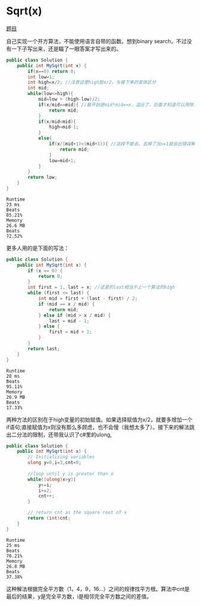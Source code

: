# Sqrt(x)

[题目](https://leetcode.com/problems/sqrtx/description/)

自己实现一个开方算法，不能使用语言自带的函数。想到binary search，不过没有一下子写出来，还是瞄了一眼答案才写出来的。

```c#
public class Solution {
    public int MySqrt(int x) {
        if(x==0) return 0;
        int low=1;
        int high=x/2; //注意这里high是x/2，与接下来的变体区分
        int mid;
        while(low<=high){
            mid=low + (high-low)/2;
            if(x/mid==mid){ //最开始是mid*mid==x，溢出了，后面才知道可以用除法
                return mid;
            }
            if(x/mid<mid){     
                high=mid-1; 
            }
            else{
                if(x/(mid+1)<(mid+1)){ //这段不能去，去掉了当x=1就会出错误解
                    return mid;
                }
                low=mid+1;      
            }
        }
        return low;
    }
}
```

```
Runtime
23 ms
Beats
85.21%
Memory
26.6 MB
Beats
72.52%
```

更多人用的是下面的写法：

```c#
public class Solution {
    public int MySqrt(int x) {
        if (x == 0) {
            return 0;
        }
        int first = 1, last = x; //这里的last相当于上一个算法的high
        while (first <= last) {
            int mid = first + (last - first) / 2;
            if (mid == x / mid) {
                return mid;
            } else if (mid > x / mid) {
                last = mid - 1;
            } else {
                first = mid + 1;
            }
        }
        return last;
    }
}
```

```
Runtime
20 ms
Beats
95.11%
Memory
26.9 MB
Beats
17.33%
```

两种方法的区别在于high变量的初始赋值。如果选择赋值为x/2，就要多增加一个if语句;直接赋值为x则没有那么多顾虑，也不会慢（我想太多了）。接下来的解法跳出二分法的限制，还带我认识了c#里的ulong,

```c#
public class Solution {
    public int MySqrt(int x) {
        // Initializing variables 
        ulong y=0,i=3,cnt=0;
    
        //loop until y is greater than x
        while((ulong)x>y){
            y+=i;
            i+=2;
            cnt++;
        }

        // return cnt as the square root of x
        return (int)cnt;
    }
}
```

```
Runtime
25 ms
Beats
76.21%
Memory
26.8 MB
Beats
37.38%
```

这种解法根据完全平方数（1，4，9，16...）之间的规律找平方根。算法中cnt是最后的结果，y是完全平方数，i是相邻完全平方数之间的差值。